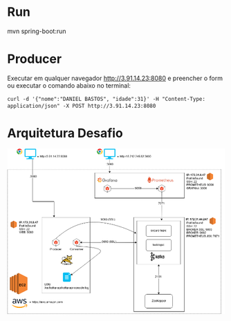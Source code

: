 # Run
mvn spring-boot:run

# Producer
Executar em qualquer navegador http://3.91.14.23:8080 e preencher o form ou executar o comando abaixo no terminal:

```shell
curl -d '{"nome":"DANIEL BASTOS", "idade":31}' -H "Content-Type: application/json" -X POST http://3.91.14.23:8080	
```

# Arquitetura Desafio
![alt text](https://raw.githubusercontent.com/danlipis/kafka-api/master/arquitetura_desafio_itau.png)
